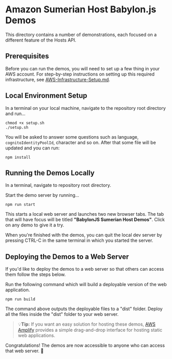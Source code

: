 # Amazon Sumerian Host Babylon.js Demos

This directory contains a number of demonstrations, each focused on a different feature of the Hosts API.

## Prerequisites

Before you can run the demos, you will need to set up a few thing in your AWS account. For step-by-step instructions on setting up this required infrastructure, see [AWS-Infrastructure-Setup.md](AWS-Infrastructure-Setup.md).

## Local Environment Setup

In a terminal on your local machine, navigate to the repository root directory and run...

```
chmod +x setup.sh
./setup.sh
```

You will be asked to answer some questions such as language, `cognitoIdentityPoolId`, character and so on. After that some file will be updated and you can run:

```
npm install
```


## Running the Demos Locally

In a terminal, navigate to repository root directory.

Start the demo server by running...

```
npm run start
```

This starts a local web server and launches two new browser tabs. The tab that will have focus will be titled **"BabylonJS Sumerian Host Demos"**. Click on any demo to give it a try.

When you're finished with the demos, you can quit the local dev server by pressing CTRL-C in the same terminal in which you started the server.

## Deploying the Demos to a Web Server

If you'd like to deploy the demos to a web server so that others can access them follow the steps below.

Run the following command which will build a deployable version of the web application.

```
npm run build
```

The command above outputs the deployable files to a "dist" folder. Deploy all the files inside the "dist" folder to your web server.

> 💡**Tip:** If you want an easy solution for hosting these demos, [AWS Amplify](https://aws.amazon.com/amplify) provides a simple drag-and-drop interface for hosting static web applications.

Congratulations! The demos are now accessible to anyone who can access that web server. 🎉
